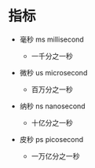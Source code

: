 # 指标
- 毫秒 ms millisecond
  - 一千分之一秒

- 微秒 us microsecond
  - 百万分之一秒

- 纳秒 ns nanosecond
  - 十亿分之一秒

- 皮秒 ps picosecond
  - 一万亿分之一秒

  

